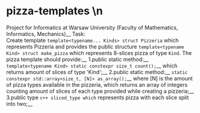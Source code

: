 # pizza-templates \n
Project for Informatics at Warsaw University (Faculty of Mathematics, Informatics, Mechanics)__
Task:  
Create template ```template<typename... Kinds> struct Pizzeria``` which represents Pizzeria and provides the public structure ```template<typename Kind> struct make_pizza``` which represents 8-slices pizza of type ```Kind```. The pizza template should provide:__
1.public static method:__
  ```template<typename Kind> static constexpr size_t count();```__
  which returns amount of slices of type 'Kind';__
2.public static method:__
  ```static constexpr std::array<size_t, [N]> as_array();```__
  where [N] is the amount of pizza types available in the pizzeria, which returns an array of integers counting amount of      slices of each type provided while creating a pizzeria;__
3.public type ```c++ sliced_type which``` represents pizza with each slice split into two;__

